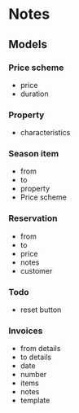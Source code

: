 # Notes

## Models

### Price scheme

- price
- duration

### Property

- characteristics

### Season item

- from
- to
- property
- Price scheme

### Reservation

- from
- to
- price
- notes
- customer

### Todo

- reset button

### Invoices

- from details
- to details
- date
- number
- items
- notes
- template
